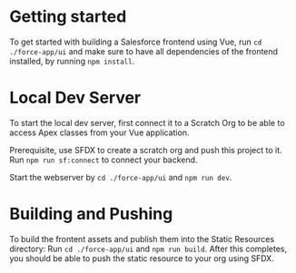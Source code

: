 # Getting started
To get started with building a Salesforce frontend using Vue, run `cd ./force-app/ui` 
and make sure to have all dependencies of the frontend installed, by running `npm install`.

# Local Dev Server
To start the local dev server, first connect it to a Scratch Org to be able to access Apex classes from your Vue application.

Prerequisite, use SFDX to create a scratch org and push this project to it.
Run `npm run sf:connect` to connect your backend.

Start the webserver by `cd ./force-app/ui` and `npm run dev`. 

# Building and Pushing
To build the frontent assets and publish them into the Static Resources directory:
Run `cd ./force-app/ui` and `npm run build`. 
After this completes, you should be able to push the static resource to your org using SFDX.
